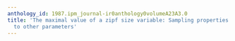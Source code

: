 ```yaml
---
anthology_id: 1987.ipm_journal-ir0anthology0volumeA23A3.0
title: 'The maximal value of a zipf size variable: Sampling properties and relationship
  to other parameters'
---
```

